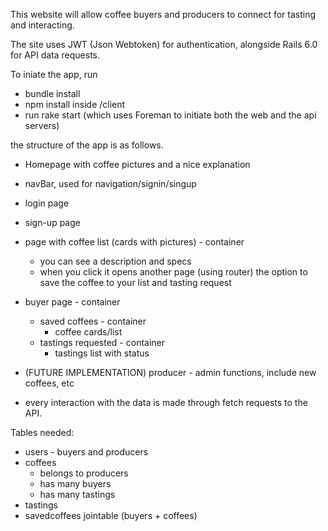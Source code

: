 This website will allow coffee buyers and producers to connect for tasting and interacting.

The site uses JWT (Json Webtoken) for authentication, alongside Rails 6.0 for API data requests.

To iniate the app, run 
- bundle install
- npm install inside /client
- run rake start (which uses Foreman to initiate both the web and the api servers)

the structure of the app is as follows.

* Homepage with coffee pictures and a nice explanation
* navBar, used for navigation/signin/singup
* login page
* sign-up page
* page with coffee list (cards with pictures) - container
	- you can see a description and specs
	- when you click it opens another page (using router) the option to save the coffee to your list and tasting request
* buyer page - container
	- saved coffees - container
		- coffee cards/list
	- tastings requested - container
		- tastings list with status
* (FUTURE IMPLEMENTATION) producer - admin functions, include new coffees, etc

* every interaction with the data is made through fetch requests to the API.

Tables needed:

* users - buyers and producers
* coffees
	- belongs to producers
	- has many buyers
	- has many tastings
* tastings
* savedcoffees jointable (buyers + coffees)

